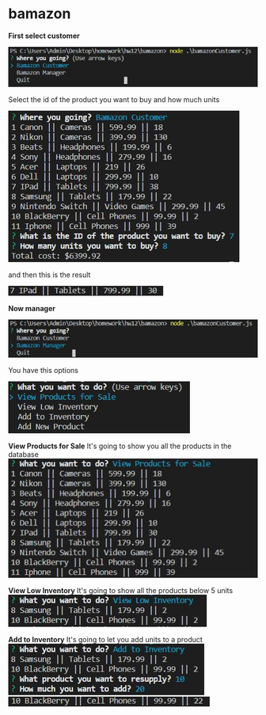 # bamazon


**First select customer**

![Image](images/customer.JPG)

Select the id of the product you want to buy and how much units

![Image](images/customerUpdate.JPG)

and then this is the result 

![Image](images/customerResult.JPG)



**Now manager**

![Image](images/manager.JPG)

You have this options

![Image](images/managerOptions.JPG)

**View Products for Sale**
It's going to show you all the products in the database
![Image](images/managerVPResult.JPG)

**View Low Inventory**
It's going to show all the products below 5 units
![Image](images/managerLIResult.JPG)

**Add to Inventory**
It's going to let you add units to a product
![Image](images/managerATIUpdate.JPG)
![Image](images/managerATIResult.JPG)

